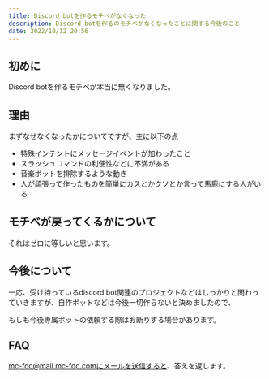 ```yaml
---
title: Discord botを作るモチベがなくなった
description: Discord botを作るのモチベがなくなったことに関する今後のこと
date: 2022/10/12 20:56
---
```


## 初めに

Discord botを作るモチベが本当に無くなりました。

## 理由

まずなぜなくなったかについてですが、主に以下の点

- 特殊インテントにメッセージイベントが加わったこと
- スラッシュコマンドの利便性などに不満がある
- 音楽ボットを排除するような動き
- 人が頑張って作ったものを簡単にカスとかクソとか言って馬鹿にする人がいる

## モチベが戻ってくるかについて

それはゼロに等しいと思います。

## 今後について

一応、受け持っているdiscord bot関連のプロジェクトなどはしっかりと関わっていきますが、自作ボットなどは今後一切作らないと決めましたので、

もしも今後専属ボットの依頼する際はお断りする場合があります。

## FAQ

mc-fdc@mail.mc-fdc.comにメールを送信すると、答えを返します。

